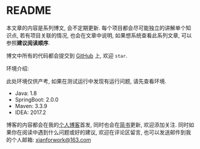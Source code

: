 # README

本文章的内容是系列博文, 会不定期更新. 每个项目都会尽可能独立的讲解单个知识点, 若有项目关联的情况, 也会在文章中说明, 如果想系统查看此系列文章,  可以参照**建议阅读顺序**.

博文中所有的代码都会提交到 [GitHub](https://github.com/lixian13149999/spring-boot-learn) 上, 欢迎 `star`.

环境介绍: 

此处环境仅供产考, 如果在测试运行中发现有运行问题, 请先查看环境.

* Java: 1.8
* SpringBoot: 2.0.0
* Maven: 3.3.9
* IDEA: 2017.2

博客的内容都会在我的[个人博客](http://blog.abcbook.net)首发,  同时也会在[简书](https://www.jianshu.com/u/8cb6eb3e32b3)更新, 欢迎添加关注. 同时如果你在阅读中遇到什么问题或好的建议, 欢迎在评论区留言, 也可以发送邮件到我的个人邮箱: xianforwork@163.com